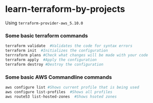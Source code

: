 # learn-terraform-by-projects

Using `terraform-provider-aws_5.10.0`

### Some basic terraform commands

```bash
terraform validate  #Validates the code for syntax errors
terraform init  #Initializes the configuration
terrraform plans #Check what changes will be made with your code
terraform apply  #Apply the configuration
terraform destroy #Destroy the configuration
```

### Some basic AWS Commandline commands

```bash
aws configure list #Shows current profile that is being used
aws configure list-profiles  #Shows all profiles
aws route53 list-hosted-zones  #Shows hsoted zones
```
